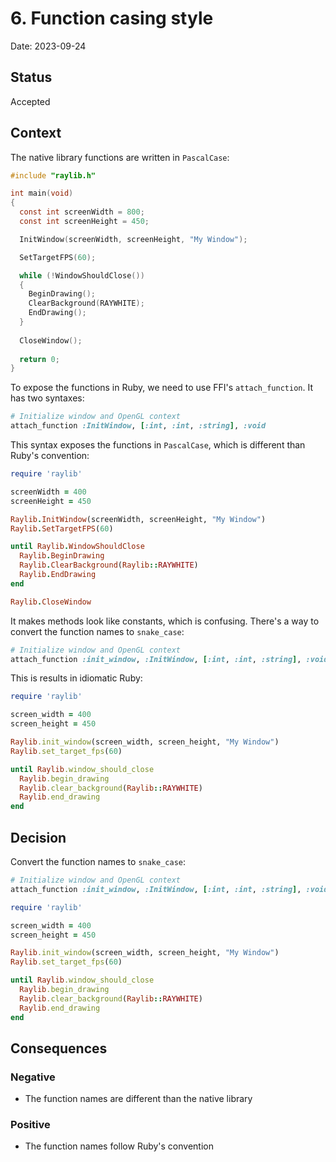 # 6. Function casing style

Date: 2023-09-24

## Status

Accepted

## Context

The native library functions are written in `PascalCase`:

```c
#include "raylib.h"

int main(void)
{
  const int screenWidth = 800;
  const int screenHeight = 450;

  InitWindow(screenWidth, screenHeight, "My Window");

  SetTargetFPS(60);

  while (!WindowShouldClose())
  {
    BeginDrawing();
    ClearBackground(RAYWHITE);
    EndDrawing();
  }
  
  CloseWindow();
  
  return 0;
}
```

To expose the functions in Ruby, we need to use FFI's `attach_function`. It has two syntaxes:

```ruby
# Initialize window and OpenGL context
attach_function :InitWindow, [:int, :int, :string], :void
```

This syntax exposes the functions in `PascalCase`, which is different than Ruby's convention:

```ruby
require 'raylib'

screenWidth = 400
screenHeight = 450

Raylib.InitWindow(screenWidth, screenHeight, "My Window")
Raylib.SetTargetFPS(60)

until Raylib.WindowShouldClose
  Raylib.BeginDrawing
  Raylib.ClearBackground(Raylib::RAYWHITE)
  Raylib.EndDrawing
end

Raylib.CloseWindow
```

It makes methods look like constants, which is confusing. There's a way to convert the function names to `snake_case`:

```ruby
# Initialize window and OpenGL context
attach_function :init_window, :InitWindow, [:int, :int, :string], :void
```

This is results in idiomatic Ruby:

```ruby
require 'raylib'

screen_width = 400
screen_height = 450

Raylib.init_window(screen_width, screen_height, "My Window")
Raylib.set_target_fps(60)

until Raylib.window_should_close
  Raylib.begin_drawing
  Raylib.clear_background(Raylib::RAYWHITE)
  Raylib.end_drawing
end
```

## Decision

Convert the function names to `snake_case`:

```ruby
# Initialize window and OpenGL context
attach_function :init_window, :InitWindow, [:int, :int, :string], :void
```

```ruby
require 'raylib'

screen_width = 400
screen_height = 450

Raylib.init_window(screen_width, screen_height, "My Window")
Raylib.set_target_fps(60)

until Raylib.window_should_close
  Raylib.begin_drawing
  Raylib.clear_background(Raylib::RAYWHITE)
  Raylib.end_drawing
end
```

## Consequences

### Negative

- The function names are different than the native library

### Positive

- The function names follow Ruby's convention
